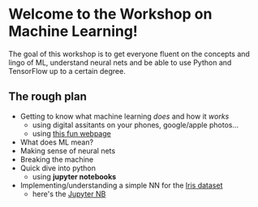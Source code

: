 
Welcome to the Workshop on Machine Learning!
============================================

The goal of this workshop is to get everyone fluent on the concepts and lingo of ML, understand neural nets and be able to use Python and TensorFlow up to a certain degree.

## The rough plan

- Getting to know what machine learning _does_ and how it _works_
	- using digital assitants on your phones, google/apple photos...
	- using [this fun webpage](https://js.tensorflow.org)
- What does ML mean?
- Making sense of neural nets
- Breaking the machine
- Quick dive into python
	- using **jupyter notebooks**
- Implementing/understanding a simple NN for the [Iris dataset](https://en.wikipedia.org/wiki/Iris_flower_data_set)
	- here's the [Jupyter NB](https://github.com/schlenga/ML_Workshop/blob/master/Code/Iris_Classification.ipynb)

